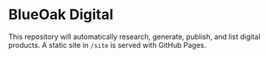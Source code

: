# BlueOak Digital

This repository will automatically research, generate, publish, and list digital products.
A static site in `/site` is served with GitHub Pages.
